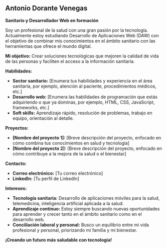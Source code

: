 ## Antonio Dorante Venegas

**Sanitario y Desarrollador Web en formación**

Soy un profesional de la salud con una gran pasión por la tecnología. Actualmente estoy estudiando Desarrollo de Aplicaciones Web (DAW) con el objetivo de combinar mis conocimientos en el ámbito sanitario con las herramientas que ofrece el mundo digital. 

**Mi objetivo:** Crear soluciones tecnológicas que mejoren la calidad de vida de las personas y faciliten el acceso a la información sanitaria.

**Habilidades:**

* **Sector sanitario:** [Enumera tus habilidades y experiencia en el área sanitaria, por ejemplo, atención al paciente, procedimientos médicos, etc.]
* **Desarrollo web:** [Enumera las habilidades de programación que estás adquiriendo o que ya dominas, por ejemplo, HTML, CSS, JavaScript, frameworks, etc.]
* **Soft skills:** Aprendizaje rápido, resolución de problemas, trabajo en equipo, orientación al detalle.

**Proyectos:**

* **[Nombre del proyecto 1]:** [Breve descripción del proyecto, enfocado en cómo combina tus conocimientos en salud y tecnología]
* **[Nombre del proyecto 2]:** [Breve descripción del proyecto, enfocado en cómo contribuye a la mejora de la salud o el bienestar]

**Contacto:**

* **Correo electrónico:** [Tu correo electrónico]
* **LinkedIn:** [Tu perfil de LinkedIn]

**Intereses:**

* **Tecnología sanitaria:** Desarrollo de aplicaciones móviles para la salud, telemedicina, inteligencia artificial aplicada a la salud.
* **Aprendizaje continuo:** Estoy siempre buscando nuevas oportunidades para aprender y crecer tanto en el ámbito sanitario como en el desarrollo web.
* **Conciliación laboral y personal:** Busco un equilibrio entre mi vida profesional y personal, priorizando mi familia y mi bienestar.

**¡Creando un futuro más saludable con tecnología!**
